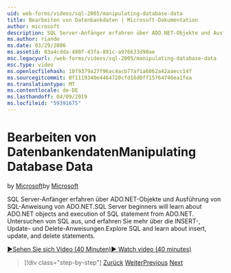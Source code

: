 ```yaml
---
uid: web-forms/videos/sql-2005/manipulating-database-data
title: Bearbeiten von Datenbankdaten | Microsoft-Dokumentation
author: microsoft
description: SQL Server-Anfänger erfahren über ADO.NET-Objekte und Ausführung von SQL-Anweisung von ADO.NET. Untersuchen von SQL, und erfahren Sie mehr über die INSERT-, Update- und Delete-STA...
ms.author: riande
ms.date: 03/29/2006
ms.assetid: 03a4cdda-480f-43fa-891c-a976633d90ae
msc.legacyurl: /web-forms/videos/sql-2005/manipulating-database-data
msc.type: video
ms.openlocfilehash: 10f9379a27f96ac4acb77af1a6062a42aaecc14f
ms.sourcegitcommit: 0f1119340e4464720cfd16d0ff15764746ea1fea
ms.translationtype: MT
ms.contentlocale: de-DE
ms.lasthandoff: 04/09/2019
ms.locfileid: "59391675"
---
```

# <a name="manipulating-database-data"></a><span data-ttu-id="4de36-104">Bearbeiten von Datenbankendaten</span><span class="sxs-lookup"><span data-stu-id="4de36-104">Manipulating Database Data</span></span>

<span data-ttu-id="4de36-105">by [Microsoft](https://github.com/microsoft)</span><span class="sxs-lookup"><span data-stu-id="4de36-105">by [Microsoft](https://github.com/microsoft)</span></span>

<span data-ttu-id="4de36-106">SQL Server-Anfänger erfahren über ADO.NET-Objekte und Ausführung von SQL-Anweisung von ADO.NET.</span><span class="sxs-lookup"><span data-stu-id="4de36-106">SQL Server beginners will learn about ADO.NET objects and execution of SQL statement from ADO.NET.</span></span> <span data-ttu-id="4de36-107">Untersuchen von SQL aus, und erfahren Sie mehr über die INSERT-, Update- und Delete-Anweisungen.</span><span class="sxs-lookup"><span data-stu-id="4de36-107">Explore SQL and learn about insert, update, and delete statements.</span></span>

[<span data-ttu-id="4de36-108">&#9654;Sehen Sie sich Video (40 Minuten)</span><span class="sxs-lookup"><span data-stu-id="4de36-108">&#9654; Watch video (40 minutes)</span></span>](https://channel9.msdn.com/Blogs/ASP-NET-Site-Videos/manipulating-database-data)

> [!div class="step-by-step"]
> <span data-ttu-id="4de36-109">[Zurück](designing-relational-database-tables.md)
> [Weiter](more-structured-query-language.md)</span><span class="sxs-lookup"><span data-stu-id="4de36-109">[Previous](designing-relational-database-tables.md)
[Next](more-structured-query-language.md)</span></span>
